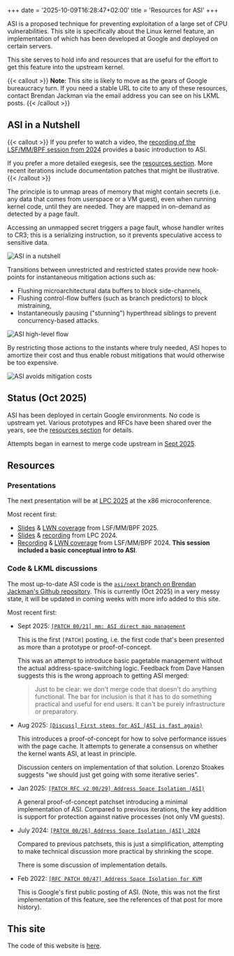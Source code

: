+++
date = '2025-10-09T16:28:47+02:00'
title = 'Resources for ASI'
+++

ASI is a proposed technique for preventing exploitation of a large set of CPU
vulnerabilities. This site is specifically about the Linux kernel feature, an
implementation of which has been developed at Google and deployed on certain
servers.

This site serves to hold info and resources that are useful for the effort to
get this feature into the upstream kernel.

{{< callout >}}
**Note**: This site is likely to move as the gears of Google bureaucracy turn. If you need
a stable URL to cite to any of these resources, contact Brendan Jackman via the
email address you can see on his LKML posts.
{{< /callout >}}

## ASI in a Nutshell

{{< callout >}}
If you prefer to watch a video, the [recording of the LSF/MM/BPF session from
2024](https://www.youtube.com/watch?v=DxaN6X_fdlI) provides a basic introduction
to ASI.

If you prefer a more detailed exegesis, see the [resources section](#resources).
More recent iterations include documentation patches that might be illustrative.
{{< /callout >}}

The principle is to unmap areas of memory that might contain secrets (i.e. any
data that comes from userspace or a VM guest), even when running kernel code,
until they are needed. They are mapped in on-demand as detected by a page fault.

Accessing an unmapped secret triggers a page fault, whose handler writes to CR3;
this is a serializing instruction, so it prevents speculative access to
sensitive data.

![ASI in a nutshell](asi_nutshell.svg)

Transitions between unrestricted and restricted states provide new hook-points for instantaneous mitigation actions such as:

- Flushing microarchitectural data buffers to block side-channels,
- Flushing control-flow buffers (such as branch predictors) to block
  mistraining,
- Instantaneously pausing ("stunning") hyperthread siblings to prevent
  concurrency-based attacks.

![ASI high-level flow](asi_high_level_flow.svg)

By restricting those actions to the instants where truly needed, ASI hopes to
amortize their cost and thus enable robust mitigations that would otherwise be
too expensive.

![ASI avoids mitigation costs](asi_no_cost.svg)

## Status (Oct 2025)

ASI has been deployed in certain Google environments. No code is upstream yet.
Various prototypes and RFCs have been shared over the years, see the [resources
section](#resources) for details.

Attempts began in earnest to merge code upstream in [Sept
2025](https://lore.kernel.org/all/20250924-b4-asi-page-alloc-v1-0-2d861768041f@google.com/T/#t).

## Resources

### Presentations

The next presentation will be at [LPC 2025](https://lpc.events/event/19/program)
at the x86 microconference.

Most recent first:

- [Slides](https://docs.google.com/presentation/u/1/d/1waibhMBXhfJ2qVEz8KtXop9MZ6UyjlWmK71i0WIH7CY/edit?slide=id.p#slide=id.p)
  & [LWN coverage](https://lwn.net/Articles/1016013/) from LSF/MM/BPF 2025.
- [Slides](https://lpc.events/event/18/contributions/1761/attachments/1549/3230/ASI%20LPC2024.pdf)
  & [recording](https://www.youtube.com/watch?v=uzJ-Z4dzT0c) from LPC 2024.
- [Recording](https://www.youtube.com/watch?v=DxaN6X_fdlI) & [LWN
  coverage](https://lwn.net/Articles/974390/) from LSF/MM/BPF 2024. **This
  session included a basic conceptual intro to ASI**.

### Code & LKML discussions

The most up-to-date ASI code is the [`asi/next` branch on Brendan Jackman's
Github repository](https://github.com/bjackman/linux/tree/asi/next). This is
currently (Oct 2025) in a very messy state, it will be updated in coming weeks
with more info added to this site.

Most recent first:

- Sept 2025: [`[PATCH 00/21] mm: ASI direct map management`](https://lore.kernel.org/all/20250924-b4-asi-page-alloc-v1-0-2d861768041f@google.com/T/#t)

  This is the first `[PATCH]` posting, i.e. the first code that's been presented
  as more than a prototype or proof-of-concept.

  This was an attempt to introduce basic pagetable management without the actual
  address-space-switching logic. Feedback from Dave Hansen suggests this is the
  wrong approach to getting ASI merged:

  > Just to be clear: we don't merge code that doesn't do anything
  > functional. The bar for inclusion is that it has to do something
  > practical and useful for end users. It can't be purely infrastructure or
  > preparatory.

- Aug 2025: [`[Discuss] First steps for ASI (ASI is fast
  again)`](https://lore.kernel.org/all/20250812173109.295750-1-jackmanb@google.com/)

  This introduces a proof-of-concept for how to solve performance issues with
  the page cache. It attempts to generate a consensus on whether the kernel
  wants ASI, at least in principle.

  Discussion centers on implementation of that solution. Lorenzo Stoakes
  suggests "we should just get going with some iterative series".

- Jan 2025: [`[PATCH RFC v2 00/29] Address Space Isolation
  (ASI)`](https://lore.kernel.org/linux-mm/20250110-asi-rfc-v2-v2-0-8419288bc805@google.com/)

  A general proof-of-concept patchset introducing a minimal implementation of
  ASI. Compared to previous iterations, the key addition is support for
  protection against native processes (not only VM guests).

- July 2024: [`[PATCH 00/26] Address Space Isolation (ASI)
  2024`](https://lore.kernel.org/linux-mm/20240712-asi-rfc-24-v1-0-144b319a40d8@google.com/)

  Compared to previous patchsets, this is just a simplification, attempting to
  make technical discussion more practical by shrinking the scope.

  There is some discussion of implementation details.

- Feb 2022: [`[RFC PATCH 00/47] Address Space Isolation for
  KVM`](https://lore.kernel.org/all/20220223052223.1202152-1-junaids@google.com/)

  This is Google's first public posting of ASI. (Note, this was not the first
  implementation of this feature, see the references of that post for more
  history).

## This site

The code of this website is [here](https://github.com/bjackman/asi).
